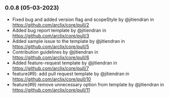 ## <small>0.0.8 (05-03-2023)</small>

-   Fixed bug and added version flag and scopeStyle by @jitiendran in https://github.com/arclix/core/pull/2
-   Added bug report template by @jitiendran in https://github.com/arclix/core/pull/3
-   Added sample issue to the template by @jitiendran in https://github.com/arclix/core/pull/5
-   Contribution guidelines by @jitiendran in https://github.com/arclix/core/pull/6
-   Added feature-request template by @jitiendran in https://github.com/arclix/core/pull/7
-   feature(#9): add pull request template by @jitiendran in https://github.com/arclix/core/pull/10
-   feature(#9) remove unnecessary option from template by @jitiendran in https://github.com/arclix/core/pull/11
